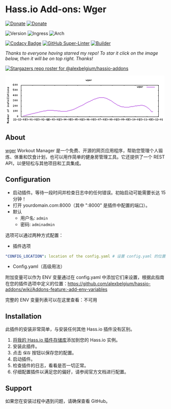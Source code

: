 # Hass.io Add-ons: Wger

[![Donate][donation-badge]](https://www.buymeacoffee.com/alexbelgium)
[![Donate][paypal-badge]](https://www.paypal.com/donate/?hosted_button_id=DZFULJZTP3UQA)

![Version](https://img.shields.io/badge/dynamic/yaml?label=Version&query=%24.version&url=https%3A%2F%2Fraw.githubusercontent.com%2Falexbelgium%2Fhassio-addons%2Fmaster%2Fwger%2Fconfig.yaml)
![Ingress](https://img.shields.io/badge/dynamic/yaml?label=Ingress&query=%24.ingress&url=https%3A%2F%2Fraw.githubusercontent.com%2Falexbelgium%2Fhassio-addons%2Fmaster%2Fwger%2Fconfig.yaml)
![Arch](https://img.shields.io/badge/dynamic/yaml?color=success&label=Arch&query=%24.arch&url=https%3A%2F%2Fraw.githubusercontent.com%2Falexbelgium%2Fhassio-addons%2Fmaster%2Fwger%2Fconfig.yaml)

[![Codacy Badge](https://app.codacy.com/project/badge/Grade/9c6cf10bdbba45ecb202d7f579b5be0e)](https://www.codacy.com/gh/alexbelgium/hassio-addons/dashboard?utm_source=github.com&utm_medium=referral&utm_content=alexbelgium/hassio-addons&utm_campaign=Badge_Grade)
[![GitHub Super-Linter](https://img.shields.io/github/actions/workflow/status/alexbelgium/hassio-addons/weekly-supelinter.yaml?label=Lint%20code%20base)](https://github.com/alexbelgium/hassio-addons/actions/workflows/weekly-supelinter.yaml)
[![Builder](https://img.shields.io/github/actions/workflow/status/alexbelgium/hassio-addons/onpush_builder.yaml?label=Builder)](https://github.com/alexbelgium/hassio-addons/actions/workflows/onpush_builder.yaml)

[donation-badge]: https://img.shields.io/badge/Buy%20me%20a%20coffee%20(no%20paypal)-%23d32f2f?logo=buy-me-a-coffee&style=flat&logoColor=white
[paypal-badge]: https://img.shields.io/badge/Buy%20me%20a%20coffee%20with%20Paypal-0070BA?logo=paypal&style=flat&logoColor=white

_Thanks to everyone having starred my repo! To star it click on the image below, then it will be on top right. Thanks!_

[![Stargazers repo roster for @alexbelgium/hassio-addons](https://raw.githubusercontent.com/alexbelgium/hassio-addons/master/.github/stars2.svg)](https://github.com/alexbelgium/hassio-addons/stargazers)

![downloads evolution](https://raw.githubusercontent.com/alexbelgium/hassio-addons/master/wger/stats.png)

## About

[wger](https://github.com/wger-project/wger) Workout Manager 是一个免费、开源的网页应用程序，帮助您管理个人锻炼、体重和饮食计划，也可以用作简单的健身房管理工具。它还提供了一个 REST API，以便轻松与其他项目和工具集成。

## Configuration

- 启动插件。等待一段时间并检查日志中的任何错误。初始启动可能需要长达 15 分钟！
- 打开 yourdomain.com:8000（其中 ":8000" 是插件中配置的端口）。
- 默认
  - 用户名: `admin`
  - 密码: `adminadmin`

选项可以通过两种方式配置：

- 插件选项

```yaml
"CONFIG_LOCATION": location of the config.yaml # 设置 config.yaml 的位置（见下文）
```

- Config.yaml（高级用法）

附加变量可以作为 ENV 变量通过在 config.yaml 中添加它们来设置，根据此指南在您的插件选项中定义的位置：https://github.com/alexbelgium/hassio-addons/wiki/Addons-feature:-add-env-variables

完整的 ENV 变量列表可以在这里查看：不可用

## Installation

此插件的安装非常简单，与安装任何其他 Hass.io 插件没有区别。

1. [将我的 Hass.io 插件存储库][repository]添加到您的 Hass.io 实例。
1. 安装此插件。
1. 点击 `保存` 按钮以保存您的配置。
1. 启动插件。
1. 检查插件的日志，看看是否一切正常。
1. 仔细配置插件以满足您的偏好，请参阅官方文档进行配置。

## Support

如果您在安装过程中遇到问题，请确保查看 GitHub。

[repository]: https://github.com/alexbelgium/hassio-addons